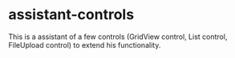 # assistant-controls

This is a assistant of a few controls (GridView control, List control, FileUpload control) to extend his functionality.
